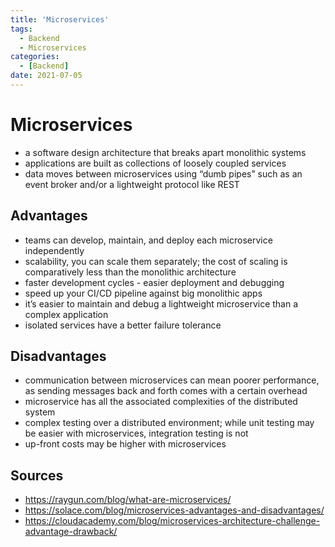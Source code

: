 ```yaml
---
title: 'Microservices'
tags:
  - Backend
  - Microservices
categories:
  - [Backend]
date: 2021-07-05
---
```

# Microservices
* a software design architecture that breaks apart monolithic systems
* applications are built as collections of loosely coupled services
* data moves between microservices using “dumb pipes” such as an event broker and/or a lightweight protocol like REST

## Advantages
* teams can develop, maintain, and deploy each microservice independently
* scalability, you can scale them separately; the cost of scaling is comparatively less than the monolithic architecture
* faster development cycles - easier deployment and debugging
* speed up your CI/CD pipeline against big monolithic apps
* it’s easier to maintain and debug a lightweight microservice than a complex application
* isolated services have a better failure tolerance

## Disadvantages
* communication between microservices can mean poorer performance, as sending messages back and forth comes with a certain overhead
* microservice has all the associated complexities of the distributed system
* complex testing over a distributed environment; while unit testing may be easier with microservices, integration testing is not
* up-front costs may be higher with microservices

## Sources
* https://raygun.com/blog/what-are-microservices/
* https://solace.com/blog/microservices-advantages-and-disadvantages/
* https://cloudacademy.com/blog/microservices-architecture-challenge-advantage-drawback/